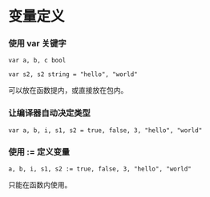 # 变量定义

### 使用 var 关键字

```
var a, b, c bool

var s2, s2 string = "hello", "world"
```

可以放在函数提内，或直接放在包内。

### 让编译器自动决定类型

```
var a, b, i, s1, s2 = true, false, 3, "hello", "world"
```

### 使用 := 定义变量

```
a, b, i, s1, s2 := true, false, 3, "hello", "world"
```

只能在函数内使用。
